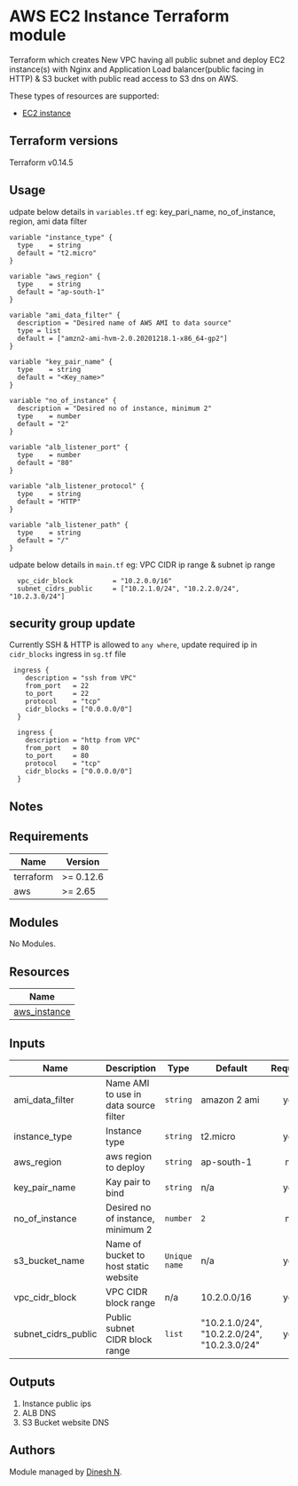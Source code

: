 # AWS EC2 Instance Terraform module

Terraform  which creates New VPC having all public subnet and deploy EC2 instance(s) with Nginx and Application Load balancer(public facing in HTTP) & S3 bucket with public read access to S3 dns on AWS.

These types of resources are supported:

* [EC2 instance](https://www.terraform.io/docs/providers/aws/r/instance.html)

## Terraform versions

Terraform v0.14.5

## Usage

udpate below details in `variables.tf` eg: key_pari_name, no_of_instance, region, ami data filter

```hcl
variable "instance_type" {
  type    = string
  default = "t2.micro"
}

variable "aws_region" {
  type    = string
  default = "ap-south-1"
}

variable "ami_data_filter" {
  description = "Desired name of AWS AMI to data source"
  type = list
  default = ["amzn2-ami-hvm-2.0.20201218.1-x86_64-gp2"]
}

variable "key_pair_name" {
  type    = string
  default = "<Key_name>"
}

variable "no_of_instance" {
  description = "Desired no of instance, minimum 2"
  type    = number
  default = "2"
}

variable "alb_listener_port" {
  type    = number
  default = "80"
}

variable "alb_listener_protocol" {
  type    = string
  default = "HTTP"
}

variable "alb_listener_path" {
  type    = string
  default = "/"
}
```

udpate below details in `main.tf` eg: VPC CIDR ip range & subnet ip range

```hcl
  vpc_cidr_block          = "10.2.0.0/16"
  subnet_cidrs_public     = ["10.2.1.0/24", "10.2.2.0/24", "10.2.3.0/24"]

```


## security group update

Currently SSH & HTTP is allowed to `any where`, update required ip in  `cidr_blocks` ingress in `sg.tf` file

```hcl
 ingress {
    description = "ssh from VPC"
    from_port   = 22
    to_port     = 22
    protocol    = "tcp"
    cidr_blocks = ["0.0.0.0/0"]
  }

  ingress {
    description = "http from VPC"
    from_port   = 80
    to_port     = 80
    protocol    = "tcp"
    cidr_blocks = ["0.0.0.0/0"]
  }
```


## Notes


<!-- BEGINNING OF PRE-COMMIT-TERRAFORM DOCS HOOK -->
## Requirements

| Name | Version |
|------|---------|
| terraform | >= 0.12.6 |
| aws | >= 2.65 |



## Modules

No Modules.

## Resources

| Name |
|------|
| [aws_instance](https://registry.terraform.io/providers/hashicorp/aws/latest/docs/resources/instance) |

## Inputs

| Name | Description | Type | Default | Required |
|------|-------------|------|---------|:--------:|
| ami_data_filter | Name AMI to use in data source filter | `string` | amazon 2 ami | yes |
| instance_type | Instance type | `string` | t2.micro | yes |
| aws_region | aws region to deploy | `string` | ap-south-1 | no |
| key_pair_name | Kay pair to bind | `string` | n/a | yes |
| no_of_instance | Desired no of instance, minimum 2 | `number` | `2` | no |
| s3_bucket_name | Name of bucket to host static website | `Unique name` | n/a | yes |
| vpc_cidr_block | VPC CIDR block range | n/a | 10.2.0.0/16 | yes |
| subnet_cidrs_public | Public subnet CIDR block range | `list` | "10.2.1.0/24", "10.2.2.0/24", "10.2.3.0/24" | yes |



## Outputs

1. Instance public ips
2. ALB DNS
3. S3 Bucket website DNS

## Authors

Module managed by [Dinesh N](https://github.com/dineshn-dsm).

